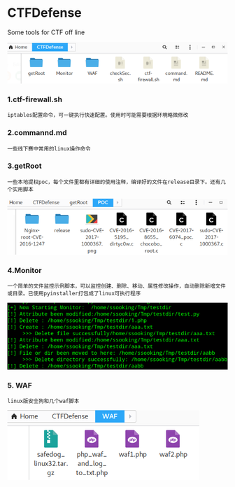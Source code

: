 # CTFDefense

Some tools for CTF off line

![](imgs/20171001-103837.png)

### 1.ctf-firewall.sh

    iptables配置命令，可一键执行快速配置。使用时可能需要根据环境略微修改

### 2.commannd.md
	一些线下赛中常用的linux操作命令

### 3.getRoot
	一些本地提权poc，每个文件里都有详细的使用注释，编译好的文件在release目录下。还有几个实用脚本

![](imgs/20171001-104020.png)

### 4.Monitor
	一个简单的文件监控示例脚本，可以监控创建、删除、移动、属性修改操作，自动删除新增文件或目录。已使用pyinstaller打包成了linux可执行程序
![](imgs/20171001-105054.png)

### 5. WAF
	linux版安全狗和几个waf脚本

![](imgs/20171001-105010.png)
